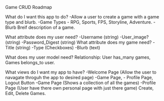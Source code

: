 Game CRUD Roadmap 

What do I want this app to do? 
  -Allow a user to create a game with a game type and blurb. 
  -Game Types - RPG, Sports, FPS, Storyline, Adventure. 
  -Blurb Breif description of a game. 

What attribute does my user need?
  -Username (string)
  -User_image? (string)
  -Password_Digest (string)
What attribute does my game need? 
  -Title (string)
  -Type (Checkboxes)
  -Blurb (text)

What does my user model need? 
  Relationship: User has_many games, Games belongs_to user. 

What views do I want my app to have?
  -Welcome Page (Allow the user to navagate throguh the app to desired page)
      -Game Page, - Profile Page, Logout Button
  -Game Page (Shows a collection of all the games)
  -Profile Page (User have there own personal page with just there game)
      Create, Edit, Delete Games. 

